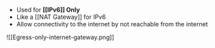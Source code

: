 - Used for **[[IPv6]] Only**
- Like a [[NAT Gateway]] for IPv6
- Allow connectivity to the internet by not reachable from the internet 

![[Egress-only-internet-gateway.png]]